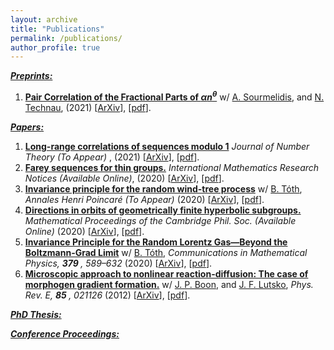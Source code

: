 ```yaml
---
layout: archive
title: "Publications"
permalink: /publications/
author_profile: true
---
```


***<u>Preprints:</u>***

1. [<b>Pair Correlation of the Fractional Parts of $\alpha n^\theta$</b>](../files/Theta.pdf) w/ [A. Sourmelidis](https://www.math.tugraz.at/~sourmelidis/), and [N. Technau](https://sites.google.com/view/niclas-technaus-website), (2021) [[ArXiv](https://arxiv.org/abs/2106.09800)], [[pdf](../files/Theta.pdf)].

***<u>Papers:</u>***

1. [<b>Long-range correlations of sequences modulo 1</b>](../files/Long_Range.pdf) <i>Journal of Number Theory (To Appear) </i>, (2021) [[ArXiv](https://arxiv.org/abs/2007.09292)], [[pdf](../files/Long_Range.pdf)].
2. [<b>Farey sequences for thin groups.</b>](https://academic.oup.com/imrn/advance-article/doi/10.1093/imrn/rnab036/6226703?guestAccessKey=2eae1952-4414-47c3-ab69-a5011548af65) <i> International Mathematics Research Notices (Available Online)</i>, (2020) [[ArXiv](https://arxiv.org/abs/1907.01854)], [[pdf](../files/Farey.pdf)].
3. [<b>Invariance principle for the random wind-tree process</b>](../files/Wind-Tree.pdf) w/ [B. Tóth](https://sites.google.com/view/balint-toth-math/), <i>Annales Henri Poincaré (To Appear) </i> (2020) [[ArXiv](https://arxiv.org/abs/1912.02492)], [[pdf](../files/Wind-Tree.pdf)].
4. [<b>Directions in orbits of geometrically finite hyperbolic subgroups.</b>](https://www.cambridge.org/core/journals/mathematical-proceedings-of-the-cambridge-philosophical-society/article/abs/directions-in-orbits-of-geometrically-finite-hyperbolic-subgroups/62E5FC227B848B7BCD59FD116BE32627) <i>Mathematical Proceedings of the Cambridge Phil. Soc. (Available Online) </i> (2020) [[ArXiv](https://arxiv.org/abs/1811.11054)], [[pdf](../files/Directions.pdf)].
5. [<b>Invariance Principle for the Random Lorentz Gas—Beyond the Boltzmann-Grad Limit</b>](https://link.springer.com/article/10.1007/s00220-020-03852-8?wt_mc=Internal.Event.1.SEM.ArticleAuthorOnlineFirst) w/ [B. Tóth](https://sites.google.com/view/balint-toth-math/), <i>Communications in Mathematical Physics, <b> 379 </b>, 589–632 </i> (2020) [[ArXiv](https://arxiv.org/abs/1812.11325)], [[pdf](../files/Lorentz_Gas.pdf)].
6. [<b>Microscopic approach to nonlinear reaction-diffusion: The case of morphogen gradient formation.</b>](https://journals.aps.org/pre/abstract/10.1103/PhysRevE.85.021126) w/ [J. P. Boon](http://homepages.ulb.ac.be/~jpboon/), and [J. F. Lutsko](http://www.lutsko.com/), <i>Phys. Rev. E, <b> 85 </b>, 021126 </i> (2012) [[ArXiv](https://arxiv.org/abs/1110.5463)], [[pdf](../files/Nonlinear_RD.pdf)].


***<u>PhD Thesis:</u>***

***<u>Conference Proceedings:</u>***
